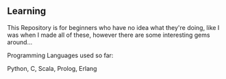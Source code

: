## Learning

This Repository is for beginners who have no idea what they're doing, like I was when I made all of these, however there are some interesting gems around...

Programming Languages used so far:

Python, C, Scala, Prolog, Erlang
